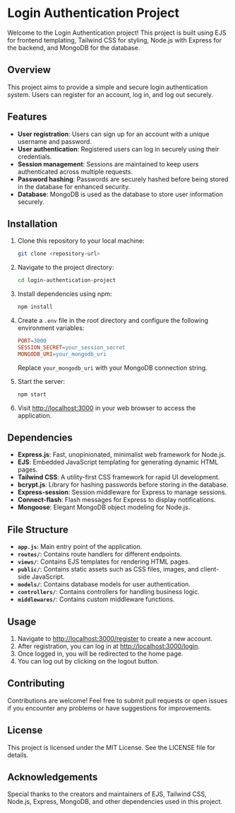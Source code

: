 # Login Authentication Project

Welcome to the Login Authentication project! This project is built using EJS for frontend templating, Tailwind CSS for styling, Node.js with Express for the backend, and MongoDB for the database.

## Overview
This project aims to provide a simple and secure login authentication system. Users can register for an account, log in, and log out securely.

## Features
- **User registration**: Users can sign up for an account with a unique username and password.
- **User authentication**: Registered users can log in securely using their credentials.
- **Session management**: Sessions are maintained to keep users authenticated across multiple requests.
- **Password hashing**: Passwords are securely hashed before being stored in the database for enhanced security.
- **Database**: MongoDB is used as the database to store user information securely.

## Installation

1. Clone this repository to your local machine:

    ```bash
    git clone <repository-url>
    ```

2. Navigate to the project directory:

    ```bash
    cd login-authentication-project
    ```

3. Install dependencies using npm:

    ```bash
    npm install
    ```

4. Create a `.env` file in the root directory and configure the following environment variables:

    ```makefile
    PORT=3000
    SESSION_SECRET=your_session_secret
    MONGODB_URI=your_mongodb_uri
    ```

   Replace `your_mongodb_uri` with your MongoDB connection string.

5. Start the server:

    ```bash
    npm start
    ```

6. Visit [http://localhost:3000](http://localhost:3000) in your web browser to access the application.

## Dependencies
- **Express.js**: Fast, unopinionated, minimalist web framework for Node.js.
- **EJS**: Embedded JavaScript templating for generating dynamic HTML pages.
- **Tailwind CSS**: A utility-first CSS framework for rapid UI development.
- **bcrypt.js**: Library for hashing passwords before storing in the database.
- **Express-session**: Session middleware for Express to manage sessions.
- **Connect-flash**: Flash messages for Express to display notifications.
- **Mongoose**: Elegant MongoDB object modeling for Node.js.

## File Structure
- **`app.js`**: Main entry point of the application.
- **`routes/`**: Contains route handlers for different endpoints.
- **`views/`**: Contains EJS templates for rendering HTML pages.
- **`public/`**: Contains static assets such as CSS files, images, and client-side JavaScript.
- **`models/`**: Contains database models for user authentication.
- **`controllers/`**: Contains controllers for handling business logic.
- **`middlewares/`**: Contains custom middleware functions.

## Usage
1. Navigate to [http://localhost:3000/register](http://localhost:3000/register) to create a new account.
2. After registration, you can log in at [http://localhost:3000/login](http://localhost:3000/login).
3. Once logged in, you will be redirected to the home page.
4. You can log out by clicking on the logout button.

## Contributing
Contributions are welcome! Feel free to submit pull requests or open issues if you encounter any problems or have suggestions for improvements.

## License
This project is licensed under the MIT License. See the LICENSE file for details.

## Acknowledgements
Special thanks to the creators and maintainers of EJS, Tailwind CSS, Node.js, Express, MongoDB, and other dependencies used in this project.
